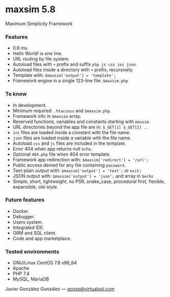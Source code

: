 # maxsim 5.8

Maximum Simplicity Framework


### Features

* 0.6 ms.
* Hello World! is one line.
* URL routing by file system.
* Autoload files with `+` prefix and suffix `php js css ini json`.
* Autoload files inside a directory with `+` prefix, recursively.
* Template with: `$maxsim['output'] = 'template';`
* Framework engine in a single 123-line file: `$maxsim.php`


### To know

* In development.
* Minimum required: `.htaccess` and `$maxsim.php`.
* Framework info in `$maxsim` array.
* Reserved functions, variables and constants starting with `maxsim`.
* URL directories beyond the app file are in: `$_GET[1] $_GET[2] ..`
* `ini` files are loaded inside a constant with the file name.
* `json` files are loaded inside a variable with the file name.
* Autoload `css` and `js` files are included in the template.
* Error 404 when app returns null `echo`.
* Optional `404.php` file when 404 error template.
* Framework app redirection with: `$maxsim['redirect'] = '/url';`
* Public access denied for any file containing `password`.
* Text-plain output with: `$maxsim['output'] = 'text';` or `exit;`
* JSON output with: `$maxsim['output'] = 'json';` and array in `$echo`
* Simple, short, lightweight, no PSR, snake_case, procedural first, flexible, expansible, old-style.


### Future features

* Docker.
* Debugger.
* Users system.
* Integrated IDE.
* ORM and SQL client.
* Code and app marketplace.


### Tested environments

* GNU/Linux CentOS 7.8 x86_64
* Apache
* PHP 7.4
* MySQL, MariaDB


Javier González González — gonzo@virtualpol.com